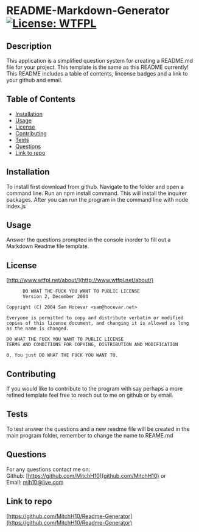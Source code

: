 # README-Markdown-Generator [![License: WTFPL](https://img.shields.io/badge/License-WTFPL-brightgreen.svg)](http://www.wtfpl.net/about/)

## Description
This application is a simplified question system for creating a README.md file for your project. This template is the same as this README currently! <br />
This README includes a table of contents, lincense badges and a link to your github and email. 


## Table of Contents
- [Installation](#installation)
- [Usage](#usage)
- [License](#license)
- [Contributing](#contributing)
- [Tests](#tests)
- [Questions](#questions)
- [Link to repo](#link-to-repo)

## Installation
To install first download from github. Navigate to the folder and open a command line. Run an npm install command. This will install the inquirer packages. After you can run the program in the command line with node index.js

## Usage
Answer the questions prompted in the console inorder to fill out a Markdown Readme file template.

## License
[http://www.wtfpl.net/about/](http://www.wtfpl.net/about/) <br />
~~~
      DO WHAT THE FUCK YOU WANT TO PUBLIC LICENSE 
      Version 2, December 2004 

Copyright (C) 2004 Sam Hocevar <sam@hocevar.net> 

Everyone is permitted to copy and distribute verbatim or modified 
copies of this license document, and changing it is allowed as long 
as the name is changed. 

DO WHAT THE FUCK YOU WANT TO PUBLIC LICENSE 
TERMS AND CONDITIONS FOR COPYING, DISTRIBUTION AND MODIFICATION 

0. You just DO WHAT THE FUCK YOU WANT TO.
~~~

## Contributing
If you would like to contribute to the program with say perhaps a more refined template feel free to reach out to me on github or by email.

## Tests
To test answer the questions and a new readme file will be created in the main program folder, remember to change the name to REAME.md 

## Questions
For any questions contact me on: <br />
Github: [https://github.com/MitchH10](github.com/MitchH10) or <br />
Email: [mjh10@live.com](mjh10@live.com)

## Link to repo
[https://github.com/MitchH10/Readme-Generator](https://github.com/MitchH10/Readme-Generator)
